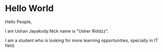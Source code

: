 # Hello World

Hello People,

  I am Ushan Jayakody.Nick name is "Usher Riddzz".
  
  I am a student who is looking for more learning opportunities, specially in IT field.
